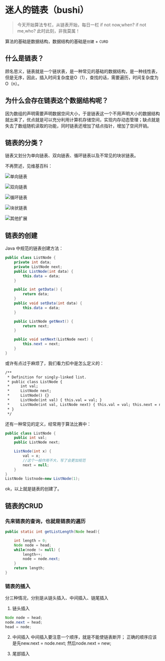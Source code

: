 # 迷人的链表（bushi）

> 今天开始算法专栏，从链表开始，每日一栏
> if not now,when?
> if not me,who?
> 此时此刻，非我莫属！

算法的基础是数据结构，数据结构的基础是`创建` + `CURD`

## 什么是链表？

顾名思义，链表就是一个链状表，是一种常见的基础的数据结构，是一种线性表，但是无序，因此，插入时间复杂度是O（1），查找的话，需要遍历，时间复杂度为O（n）。

## 为什么会存在链表这个数据结构呢？

因为数组的声明需要声明数据空间大小，于是链表这一个不用声明大小的数据结构就出来了，优点就是可以充分利用计算机存储空间，实现内存动态管理；缺点就是失去了数组随机读取的功能，同时链表还增加了结点指针，增加了空间开销。

## 链表的分类？

链表又划分为单向链表、双向链表、循环链表以及不常见的块状链表。

不再赘述，见维基百科：

![单向链表](https://cs-wlei224.obs.cn-south-1.myhuaweicloud.com/blog-imgs/202403021118814.png)

![双向链表](https://cs-wlei224.obs.cn-south-1.myhuaweicloud.com/blog-imgs/202403021118705.png)

![循环链表](https://cs-wlei224.obs.cn-south-1.myhuaweicloud.com/blog-imgs/202403021118706.png)

![块状链表](https://cs-wlei224.obs.cn-south-1.myhuaweicloud.com/blog-imgs/202403021118708.png)

![其他扩展](https://cs-wlei224.obs.cn-south-1.myhuaweicloud.com/blog-imgs/202403021118710.png)

## 链表的创建

Java 中规范的链表创建方法：
```java
public class ListNode {
    private int data;
    private ListNode next;
    public ListNode(int data) {
        this.data = data;
    }

    public int getData() {
        return data;
    }
    public void setData(int data) {
        this.data = data;
    }

    public ListNode getNext() {
        return next;
    }

    public void setNext(ListNode next) {
        this.next = next;
    }
}
```

或许有点过于麻烦了，我们看力扣中是怎么定义的：
```txt
/**
 * Definition for singly-linked list.
 * public class ListNode {
 *     int val;
 *     ListNode next;
 *     ListNode() {}
 *     ListNode(int val) { this.val = val; }
 *     ListNode(int val, ListNode next) { this.val = val; this.next = next; }
 * }
 */
```

还有一种常见的定义，经常用于算法比赛中：
```java
public class ListNode {
    public int val;
    public ListNode next;

    ListNode(int x) {
        val = x;
        //这个一般作用不大，写了会更加规范
        next = null;
    }
}
ListNode listnode=new ListNode(1);
```

ok，以上就是链表的创建了。

## 链表的CRUD

### 先来链表的查询，也就是链表的遍历
```java
public static int getListLength(Node head){

    int length = 0;
    Node node = head;
    while(node != null) {
        length++;
        node = node.next;
    }
    return length;
} 
```

### 链表的插入
分三种情况，分别是从链头插入、中间插入、链尾插入

1. 链头插入
```java
Node node = head;
node.next = head;
head = node; 
```

2. 中间插入
中间插入要注意一个顺序，就是不能使链表断开；
正确的顺序应该是先new.next = node.next; 然后node.next = new;

3. 尾部插入

